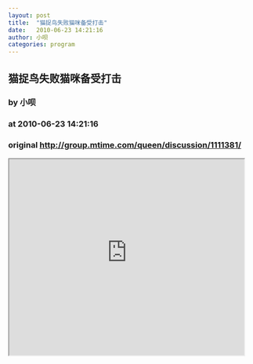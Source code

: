 ```yaml
---
layout: post
title:  "猫捉鸟失败猫咪备受打击"
date:   2010-06-23 14:21:16
author: 小呗
categories: program
---
```


## 猫捉鸟失败猫咪备受打击
### by 小呗
### at 2010-06-23 14:21:16
### original <http://group.mtime.com/queen/discussion/1111381/>

<iframe src="http://reader.googleusercontent.com/reader/embediframe?src=http://player.youku.com/player.php/sid/XMTgxNjM2NDM2/v.swf&amp;width=480&amp;height=400" width="480" height="400"></iframe>